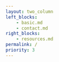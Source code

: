 ```yaml
---
layout: two_column
left_blocks:
    - basic.md
    - contact.md
right_blocks:
    - resources.md
permalink: /
priority: 3
---
```

